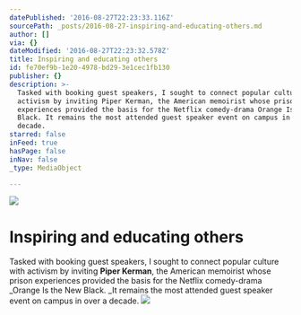 ```yaml
---
datePublished: '2016-08-27T22:23:33.116Z'
sourcePath: _posts/2016-08-27-inspiring-and-educating-others.md
author: []
via: {}
dateModified: '2016-08-27T22:23:32.578Z'
title: Inspiring and educating others
id: fe70ef9b-1e20-4978-bd29-3e1cec1fb130
publisher: {}
description: >-
  Tasked with booking guest speakers, I sought to connect popular culture with
  activism by inviting Piper Kerman, the American memoirist whose prison
  experiences provided the basis for the Netflix comedy-drama Orange Is the New
  Black. It remains the most attended guest speaker event on campus in over a
  decade.
starred: false
inFeed: true
hasPage: false
inNav: false
_type: MediaObject

---
```

![](https://the-grid-user-content.s3-us-west-2.amazonaws.com/394c9286-48be-462d-b631-341f00efd1eb.jpg)

# Inspiring and educating others

Tasked with booking guest speakers, I sought to connect popular culture with activism by inviting **Piper Kerman**, the American memoirist whose prison experiences provided the basis for the Netflix comedy-drama _Orange Is the New Black. _It remains the most attended guest speaker event on campus in over a decade.
![](https://the-grid-user-content.s3-us-west-2.amazonaws.com/0836d399-be9a-443c-bace-7e21e53a6295.jpg)
